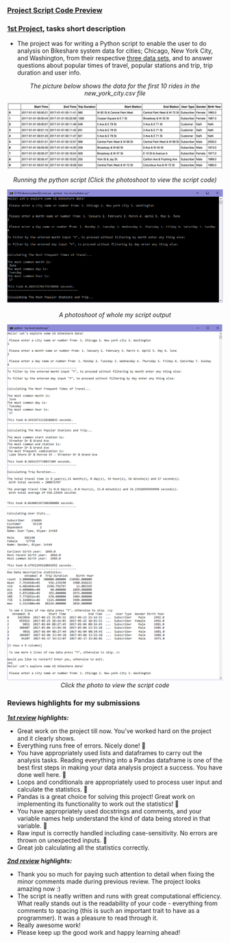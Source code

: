 ### [Project Script Code Preview](https://cutt.ly/1st-proj---Explore-US-Bikeshare-Data_Code-Preview)

### [1st Project](https://cutt.ly/1st-proj---Explore-US-Bikeshare-Data_Code-Preview), tasks short description

- The project was for writing a Python script to enable the user to do analysis on Bikeshare system data for cities; Chicago, New York City, and Washington, from their respective [three data sets](https://cutt.ly/1st-proj---Explore-US-Bikeshare-Data_XSLX-Workbooks), and to answer questions about popular times of travel, popular stations and trip, trip duration and user info.

<div align="center">

*The picture below shows the data for the first 10 rides in the new_york_city.csv file*

<img alt="Sample" width="800px" style="margin-right:20px" src="bikeshare-datasets/nyc-data.png"></div>
<div align="center">
 
*Running the python script (Click the photoshoot to view the script code)*
 
<a title="My python script output" href="https://cutt.ly/1st-proj---Explore-US-Bikeshare-Data_Code-Preview"><img alt="Script Output Preview" width="950px" style="margin-right:20px" src="bikeshare-system.PNG"></a>
<br><br>
*A photoshoot of whole my script output*
 
<a title="My python script full output" href="https://cutt.ly/1st-proj---Explore-US-Bikeshare-Data_Code-Preview"><img alt="Full Script Output Preview" width="950px" style="margin-right:20px" src="MyFullScriptOutput_WhiteLandscape.PNG"></a>
<br>
*Click the photo to view the script code*
</div>

### Reviews highlights for my submissions
*__[1st review](https://cutt.ly/1st-proj---Explore-US-Bikeshare-Data_Review_1) highlights:__*

- Great work on the project till now. You’ve worked hard on the project and it clearly shows. 
- Everything runs free of errors. Nicely done! 🌟
- You have appropriately used lists and dataframes to carry out the analysis tasks. Reading everything into a
Pandas dataframe is one of the best first steps in making your data analysis project a success. You have
done well here. 🌟
- Loops and conditionals are appropriately used to process user input and calculate the statistics. 🌟
- Pandas is a great choice for solving this project! Great work on implementing its functionality to work out
the statistics! 🌟
- You have appropriately used docstrings and comments, and your variable names help understand the kind
of data being stored in that variable. 🌟
- Raw input is correctly handled including case-sensitivity. No errors are thrown on unexpected
inputs. 🌟
- Great job calculating all the statistics correctly.

*__[2nd review](https://cutt.ly/1st-proj---Explore-US-Bikeshare-Data_Review_2) highlights:__*

- Thank you so much for paying such attention to detail when fixing the minor comments made during previous review. The project looks
amazing now :)
- The script is neatly written and runs with great computational efficiency. What really stands out is the readability of your code -
everything from comments to spacing (this is such an important trait to have as a programmer). It was a pleasure to read through it.
- Really awesome work!
- Please keep up the good work and happy learning ahead!
 
